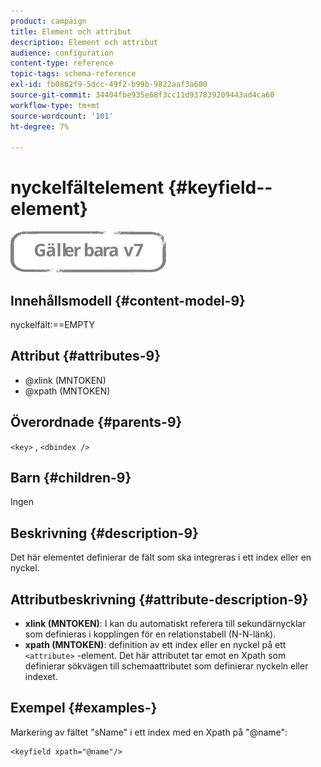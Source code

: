```yaml
---
product: campaign
title: Element och attribut
description: Element och attribut
audience: configuration
content-type: reference
topic-tags: schema-reference
exl-id: fb0862f9-5dcc-49f2-b99b-9822aaf3a680
source-git-commit: 34404fbe935e68f3cc11d937839209443ad4ca60
workflow-type: tm+mt
source-wordcount: '101'
ht-degree: 7%

---
```


# nyckelfältelement {#keyfield--element}

![](../../../assets/v7-only.svg)

## Innehållsmodell {#content-model-9}

nyckelfält:==EMPTY

## Attribut {#attributes-9}

* @xlink (MNTOKEN)
* @xpath (MNTOKEN)

## Överordnade {#parents-9}

`<key>`  ,  `<dbindex />`

## Barn {#children-9}

Ingen

## Beskrivning {#description-9}

Det här elementet definierar de fält som ska integreras i ett index eller en nyckel.

## Attributbeskrivning {#attribute-description-9}

* **xlink (MNTOKEN)**: I kan du automatiskt referera till sekundärnycklar som definieras i kopplingen för en relationstabell (N-N-länk).
* **xpath (MNTOKEN)**: definition av ett index eller en nyckel på ett `<attribute>`  -element. Det här attributet tar emot en Xpath som definierar sökvägen till schemaattributet som definierar nyckeln eller indexet.

## Exempel {#examples-}

Markering av fältet &quot;sName&quot; i ett index med en Xpath på &quot;@name&quot;:

```
<keyfield xpath="@name"/>
```
